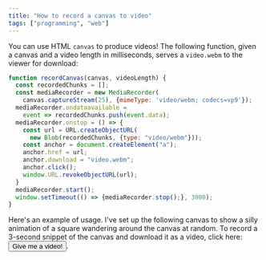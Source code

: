 ```yaml
---
title: "How to record a canvas to video"
tags: ["programming", "web"]
---
```


You can use HTML `canvas` to produce videos!
The following function,
given a canvas and a video length in milliseconds,
serves a `video.webm` to the viewer for download:

```js
function recordCanvas(canvas, videoLength) {
  const recordedChunks = [];
  const mediaRecorder = new MediaRecorder(
    canvas.captureStream(25), {mimeType: 'video/webm; codecs=vp9'});
  mediaRecorder.ondataavailable = 
    event => recordedChunks.push(event.data);
  mediaRecorder.onstop = () => {
    const url = URL.createObjectURL(
      new Blob(recordedChunks, {type: "video/webm"}));
    const anchor = document.createElement("a");
    anchor.href = url;
    anchor.download = "video.webm";
    anchor.click();
    window.URL.revokeObjectURL(url);
  }
  mediaRecorder.start();
  window.setTimeout(() => {mediaRecorder.stop();}, 3000);
}
```

Here's an example of usage.
I've set up the following canvas to show
a silly animation of a square wandering around the canvas at random.
To record a 3-second snippet of the canvas and download it as a video,
click here: <button id="download-snippet">Give me a video!</button>.

<div>
  <canvas id="example-canvas" width="200" height="200" style="width: 400px; image-rendering: pixelated; display: inline-block;"></canvas>
</div>

<script>
    const canvas = document.getElementById("example-canvas");
    const ctx = canvas.getContext('2d');
    let x = 90;
    let y = 90;
    function draw() {
        ctx.fillStyle = "red";
        ctx.fillRect(0, 0, 200, 200);
        ctx.fillStyle = "black";
        ctx.fillRect(x, y, 20, 20);
        x += (Math.random()*6) - 3;
        y += (Math.random()*6) - 3;
        requestAnimationFrame(draw);
    }
    draw();

    function recordCanvas(canvas, videoLength) {
      const recordedChunks = [];
      const mediaRecorder = new MediaRecorder(canvas.captureStream(25), {mimeType: 'video/webm; codecs=vp9'});
      mediaRecorder.ondataavailable = event => recordedChunks.push(event.data);
      mediaRecorder.onstop = () => {
        const url = URL.createObjectURL(new Blob(recordedChunks, {type: "video/webm"}));
        const anchor = document.createElement("a");
        anchor.href = url;
        anchor.download = "video.webm";
        anchor.click();
        window.URL.revokeObjectURL(url);
      }
      mediaRecorder.start();
      window.setTimeout(() => {mediaRecorder.stop();}, 3000);
    }
    document.getElementById("download-snippet").onclick = () => {
      recordCanvas(canvas, 3000);
    };
</script>